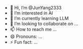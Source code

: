 - 👋 Hi, I’m @JunYang2333
- 👀 I’m interested in AI
- 🌱 I’m currently learning LLM
- 💞️ I’m looking to collaborate on ...
- 📫 How to reach me ...
- 😄 Pronouns: ...
- ⚡ Fun fact: ...

<!---
JunYang2333/JunYang2333 is a ✨ special ✨ repository because its `README.md` (this file) appears on your GitHub profile.
You can click the Preview link to take a look at your changes.
--->
